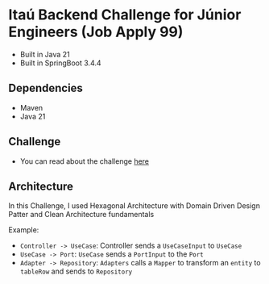 # Itaú Backend Challenge for Júnior Engineers (Job Apply 99)

- Built in Java 21
- Built in SpringBoot 3.4.4

## Dependencies

- Maven
- Java 21

## Challenge

- You can read about the challenge [here](./CHALLENGE.md)

## Architecture

In this Challenge, I used Hexagonal Architecture with Domain Driven Design Patter and Clean Architecture fundamentals 

Example:
- `Controller -> UseCase`: Controller sends a `UseCaseInput` to `UseCase`
- `UseCase -> Port`: `UseCase` sends a `PortInput` to the `Port`
- `Adapter -> Repository`: `Adapters` calls a `Mapper` to transform an `entity` to `tableRow` and sends to `Repository`